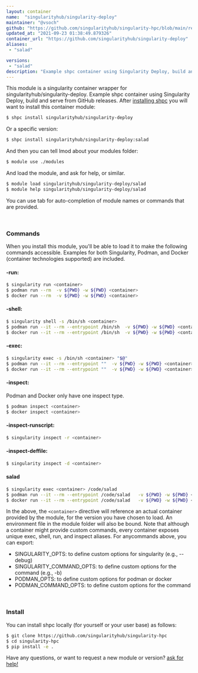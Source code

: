 ```yaml
---
layout: container
name:  "singularityhub/singularity-deploy"
maintainer: "@vsoch"
github: "https://github.com/singularityhub/singularity-hpc/blob/main/registry/singularityhub/singularity-deploy/container.yaml"
updated_at: "2021-09-23 01:38:49.879326"
container_url: "https://github.com/singularityhub/singularity-deploy"
aliases:
 - "salad"

versions:
 - "salad"
description: "Example shpc container using Singularity Deploy, build and serve from GitHub releases."
---
```


This module is a singularity container wrapper for singularityhub/singularity-deploy.
Example shpc container using Singularity Deploy, build and serve from GitHub releases.
After [installing shpc](#install) you will want to install this container module:

```bash
$ shpc install singularityhub/singularity-deploy
```

Or a specific version:

```bash
$ shpc install singularityhub/singularity-deploy:salad
```

And then you can tell lmod about your modules folder:

```bash
$ module use ./modules
```

And load the module, and ask for help, or similar.

```bash
$ module load singularityhub/singularity-deploy/salad
$ module help singularityhub/singularity-deploy/salad
```

You can use tab for auto-completion of module names or commands that are provided.

<br>

### Commands

When you install this module, you'll be able to load it to make the following commands accessible.
Examples for both Singularity, Podman, and Docker (container technologies supported) are included.

#### -run:

```bash
$ singularity run <container>
$ podman run --rm  -v ${PWD} -w ${PWD} <container>
$ docker run --rm  -v ${PWD} -w ${PWD} <container>
```

#### -shell:

```bash
$ singularity shell -s /bin/sh <container>
$ podman run --it --rm --entrypoint /bin/sh  -v ${PWD} -w ${PWD} <container>
$ docker run --it --rm --entrypoint /bin/sh  -v ${PWD} -w ${PWD} <container>
```

#### -exec:

```bash
$ singularity exec -s /bin/sh <container> "$@"
$ podman run --it --rm --entrypoint ""  -v ${PWD} -w ${PWD} <container> "$@"
$ docker run --it --rm --entrypoint ""  -v ${PWD} -w ${PWD} <container> "$@"
```

#### -inspect:

Podman and Docker only have one inspect type.

```bash
$ podman inspect <container>
$ docker inspect <container>
```

#### -inspect-runscript:

```bash
$ singularity inspect -r <container>
```

#### -inspect-deffile:

```bash
$ singularity inspect -d <container>
```


#### salad
       
```bash
$ singularity exec <container> /code/salad
$ podman run --it --rm --entrypoint /code/salad   -v ${PWD} -w ${PWD} <container> -c " $@"
$ docker run --it --rm --entrypoint /code/salad   -v ${PWD} -w ${PWD} <container> -c " $@"
```



In the above, the `<container>` directive will reference an actual container provided
by the module, for the version you have chosen to load. An environment file in the
module folder will also be bound. Note that although a container
might provide custom commands, every container exposes unique exec, shell, run, and
inspect aliases. For anycommands above, you can export:

 - SINGULARITY_OPTS: to define custom options for singularity (e.g., --debug)
 - SINGULARITY_COMMAND_OPTS: to define custom options for the command (e.g., -b)
 - PODMAN_OPTS: to define custom options for podman or docker
 - PODMAN_COMMAND_OPTS: to define custom options for the command

<br>
  
### Install

You can install shpc locally (for yourself or your user base) as follows:

```bash
$ git clone https://github.com/singularityhub/singularity-hpc
$ cd singularity-hpc
$ pip install -e .
```

Have any questions, or want to request a new module or version? [ask for help!](https://github.com/singularityhub/singularity-hpc/issues)